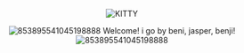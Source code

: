 <div align="center">

![KITTY](https://github.com/user-attachments/assets/35d39dbc-a294-4584-bd23-379f55d1b406)


![853895541045198888](https://github.com/user-attachments/assets/3f6d9b41-88ee-4e12-a811-419d9c2f8a35) Welcome! i go by beni, jasper, benji! ![853895541045198888](https://github.com/user-attachments/assets/3f6d9b41-88ee-4e12-a811-419d9c2f8a35)

